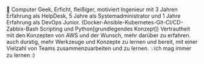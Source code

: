 
👾 Computer Geek, Erficht, fleißiger, motiviert Ingenieur mit 3 Jahren  Erfahrung als HelpDesk, 5 Jahre als Systemadministrator und 1 Jahre Erfahrung als DevOps Junior. (Docker-Ansible-Kubernetes-Git-CI/CD-Zabbix-Bash Scripting und Python[grundlegendes Konzept])
Vertrautheit mit den Konzepten von AWS und der Wunsch, mehr darüber zu erfahren.
auch durstig, mehr Werkzeuge und Konzepte zu lernen und bereit, mit einer Vielzahl von Teams zusammenzuarbeiten und zu lernen.
💡ich mag immer zu lernen :)


